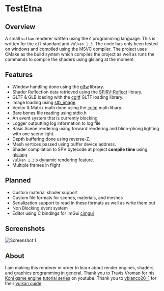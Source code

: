 # TestEtna
## Overview
A small `vulkan` renderer written using the `C` programming language. This is written for the `c17` standard and `Vulkan 1.3`. The code has only been tested on windows and compiled using the MSVC compiler. The project uses CMake as the build system which compiles the project as well as runs the commands to compile the shaders using glslang at the moment.

## Features
* Window handling done using the [glfw](https://github.com/glfw/glfw) library.
* Shader Reflection data retrieved using the [SPIRV-Reflect](https://github.com/KhronosGroup/SPIRV-Reflect) library.
* GLTF & GLB loading with the [cgltf](https://github.com/jkuhlmann/cgltf) GLTF loading library.
* Image loading using [stb_image](https://github.com/nothings/stb/blob/master/stb_image.h).
* Vector & Matrix math done using the [cglm](https://github.com/recp/cglm) math libary.
* Bare bones file reading using stdio.h
* An event system that is currently blocking
* Logger outputting log information to log file
* Basic Scene rendering using forward rendering and blinn-phong lighting with one scene light.
* Depth buffering done using reverse-Z.
* Mesh vertices passed using buffer device address.
* Shader compilation to SPV bytecode at project **compile time** using [glslang](https://github.com/KhronosGroup/glslang).
* `Vulkan 1.3`'s dynamic rendering feature.
* Multiple frames in flight
## Planned
* Custom material shader support
* Custom file formats for scenes, materials, and meshes
* Serialization support to read in these formats as well as write them out
* Non Blocking event system
* Editor using C bindings for ImGui [cimgui](https://github.com/cimgui/cimgui/tree/docking_inter)

## Screenshots
![Screenshot 1](https://github.com/RobertGiuffreda/TestEtna/blob/main/demonstration/EtnaScreenshot.png)

## About
I am making this renderer in order to learn about render engines, shaders, and graphics programming in general.
Thank you to [Travis Vroman](https://github.com/travisvroman) for his [Kohi game engine](https://kohiengine.com/) [tutorial series](https://www.youtube.com/playlist?list=PLv8Ddw9K0JPg1BEO-RS-0MYs423cvLVtj) on youtube.
Thank you to [vblanco20-1](https://github.com/vblanco20-1/) for their [vulkan guide](https://vkguide.dev/).
